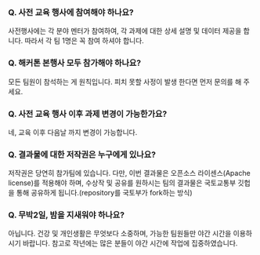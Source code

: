 ### Q. 사전 교육 행사에 참여해야 하나요?
사전행사에는 각 분야 멘터가 참여하여, 각 과제에 대한 상세 설명 및 데이터 제공을 합니다.
따라서 각 팀 1명은 꼭 참여 하셔야 합니다.

### Q. 해커톤 본행사 모두 참가해야 하나요?
모든 팀원이 참석하는 게 원칙입니다. 피치 못할 사정이 발생 한다면 먼저 문의를 해 주세요.

### Q. 사전 교육 행사 이후 과제 변경이 가능한가요?
네, 교육 이후 다음날 까지 변경이 가능합니다.

### Q. 결과물에 대한 저작권은 누구에게 있나요?
저작권은 당연히 참가팀에 있습니다. 다만, 이번 결과물은 오픈소스 라이센스(Apache license)를 적용해야 하며, 
수상작 및 공유를 원하시는 팀의 결과물은 국토교통부 깃헙을 통해 공유하게 됩니다.(repository를 국토부가 fork하는 방식)

### Q. 무박2일, 밤을 지새워야 하나요?
아닙니다. 건강 및 개인생활은 무엇보다 소중하며, 가능한 팀원들만 야간 시간을 이용하시기 바랍니다. 참고로 작년에는 많은 분들이 야간 시간에 작업에 집중하였습니다. 

